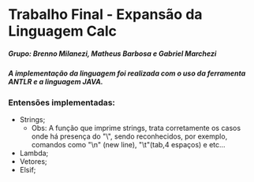 # Trabalho Final - Expansão da Linguagem Calc<br>
##### Grupo: Brenno Milanezi, Matheus Barbosa e Gabriel Marchezi<br>

 ##### A implementação da linguagem foi realizada com o uso da ferramenta ANTLR e a linguagem JAVA.<br> 
 

 ### Entensões implementadas:<br>
* Strings;<br>
  * Obs: A função que imprime strings, trata corretamente os casos onde há presença do "\\", sendo
reconhecidos, por exemplo, comandos como "\\n" (new line), "\\t"(tab,4 espaços) e etc...<br>
* Lambda;<br>
* Vetores;<br>
* Elsif;<br>
